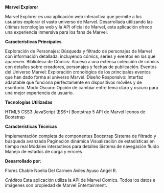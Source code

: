 **Marvel Explorer**

Marvel Explorer es una aplicación web interactiva que permite a los usuarios explorar el vasto universo de Marvel. Desarrollada utilizando las últimas tecnologías web y la API oficial de Marvel, esta aplicación ofrece una experiencia inmersiva para los fans de Marvel.

**Características Principales**

Exploración de Personajes: Búsqueda y filtrado de personajes de Marvel con información detallada, incluyendo cómics, series y eventos en los que aparecen.
Biblioteca de Cómics: Acceso a una extensa colección de cómics con detalles sobre creadores, personajes y fechas de publicación.
Eventos del Universo Marvel: Exploración cronológica de los principales eventos que han dado forma al universo Marvel.
Diseño Responsivo: Interfaz adaptable que funciona perfectamente en dispositivos móviles y de escritorio.
Modo Oscuro: Opción de cambiar entre tema claro y oscuro para una mejor experiencia de usuario.

**Tecnologías Utilizadas**

HTML5
CSS3
JavaScript (ES6+)
Bootstrap 5
API de Marvel
Iconos de Bootstrap

**Características Técnicas**

Implementación completa de componentes Bootstrap
Sistema de filtrado y búsqueda avanzada
Paginación dinámica
Visualización de estadísticas en tiempo real
Modales interactivos para detalles
Sistema de navegación fluido
Manejo de estados de carga y errores

**Desarrollado por:**

Flores Chable Noelia Del Carmen
Aviles Ayuso Angel R.

*Créditos*
Esta aplicación utiliza la API de Marvel Comics. Todos los datos e imágenes son propiedad de Marvel Entertainment.
